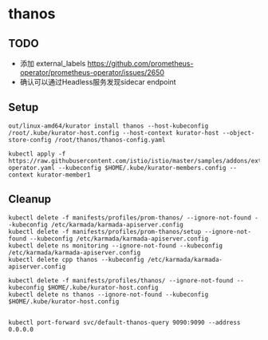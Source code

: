 # thanos 


## TODO

- 添加 external_labels https://github.com/prometheus-operator/prometheus-operator/issues/2650
- 确认可以通过Headless服务发现sidecar endpoint

## Setup

```console
out/linux-amd64/kurator install thanos --host-kubeconfig /root/.kube/kurator-host.config --host-context kurator-host --object-store-config /root/thanos/thanos-config.yaml
```

```
kubectl apply -f https://raw.githubusercontent.com/istio/istio/master/samples/addons/extras/prometheus-operator.yaml --kubeconfig $HOME/.kube/kurator-members.config --context kurator-member1
```


## Cleanup

```console
kubectl delete -f manifests/profiles/prom-thanos/ --ignore-not-found --kubeconfig /etc/karmada/karmada-apiserver.config
kubectl delete -f manifests/profiles/prom-thanos/setup --ignore-not-found --kubeconfig /etc/karmada/karmada-apiserver.config
kubectl delete ns monitoring --ignore-not-found --kubeconfig /etc/karmada/karmada-apiserver.config
kubectl delete cpp thanos --kubeconfig /etc/karmada/karmada-apiserver.config

kubectl delete -f manifests/profiles/thanos/ --ignore-not-found --kubeconfig $HOME/.kube/kurator-host.config
kubectl delete ns thanos --ignore-not-found --kubeconfig $HOME/.kube/kurator-host.config


kubectl port-forward svc/default-thanos-query 9090:9090 --address 0.0.0.0
```